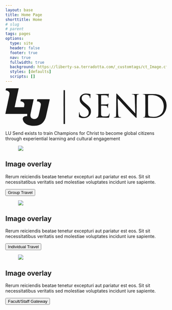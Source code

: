 ```yaml
---
layout: base
title: Home Page
shorttitle: Home
# slug
# parent
tags: pages
options:
  type: site
  header: false
  footer: true
  nav: true
  fullwidth: true
  background: https://liberty-sa.terradotta.com/_customtags/ct_Image.cfm?Image_ID=21409
  styles: [defaults]
  scripts: []
---
```


<div class="hero min-h-[90vh] bg-black text-primary-content bg-opacity-25">
    <div class="flex flex-col items-center text-center w-3/4 hero-content">
      <svg class="w-full" viewBox="0 0 1647 385" fill="none" xmlns="http://www.w3.org/2000/svg">
        <path fill-rule="evenodd" clip-rule="evenodd" d="M6.653 1.25C6.011 3.059 2.24 20.434 2.467 20.534C2.573 20.581 5.584 21.106 9.159 21.702C24.237 24.215 35.52 31.663 40.258 42.23C44.748 52.244 44.549 53.517 21.787 160C10.442 213.075 0.899 257.738 0.58 259.25L0 262H111.585H223.17L222.915 273.534L222.659 285.067L215.159 285.441C194.96 286.448 180.769 294.928 178.147 307.559C175.236 321.578 186.032 345.109 201.391 358.225C216.794 371.379 232.126 377.584 261.678 382.625C274.741 384.853 303.668 384.881 317.659 382.679C345.288 378.329 365.279 368.794 381.272 352.335C396.725 336.432 407.873 315.165 415.062 287.875C417.911 277.057 453.159 115.332 453.159 113.075C453.159 112.32 434.338 112 389.829 112H326.5L324.756 120.25C323.797 124.788 322.772 129.512 322.477 130.75C322.023 132.662 322.35 133 324.656 133C328.858 133 338.997 135.884 344.374 138.609C351.378 142.158 356.706 147.374 359.812 153.723C364.307 162.91 363.771 167.69 352.221 221.5C346.673 247.35 340.808 272.775 339.189 278C334.119 294.357 326.505 304.722 315.613 310.093C307.415 314.135 298.547 315.51 288.952 314.228C264.941 311.02 253.113 294.667 256.079 268.781C256.768 262.769 283.315 136.878 288.665 114.25L289.197 112H223.768H158.338L156.249 121.076C155.099 126.067 154.159 130.704 154.159 131.381C154.159 132.132 157.074 133.1 161.653 133.869C170.736 135.395 181.804 140.693 186.076 145.559C194.237 154.853 195.767 164.139 192.162 182.484L189.899 194H142.529C116.476 194 95.159 193.808 95.159 193.573C95.159 193.035 135.051 5.301 135.813 2.25L136.376 0H71.736C20.927 0 7.001 0.267 6.653 1.25ZM594.867 19.626C594.477 20.015 594.159 97.883 594.159 192.667V365H601.662H609.165L608.912 192.25L608.659 19.5L602.117 19.209C598.518 19.049 595.256 19.237 594.867 19.626ZM811.159 54.649C794.827 57.68 783.991 62.936 774.582 72.389C762.695 84.334 758.62 95.758 759.391 114.974C760.424 140.687 769.952 155.153 805.662 185.224C829.187 205.035 835.744 211.295 841.851 219.775C847.431 227.522 850.062 234.27 851.094 243.475C854.313 272.177 835.098 293.048 805.515 292.983C784.355 292.936 768.332 284.426 761.628 269.675C759.507 265.009 757.649 256.642 756.925 248.5C756.765 246.692 756.092 245.5 755.231 245.5C752.905 245.5 752.209 250.392 751.511 271.64L750.849 291.781L753.317 294.248C756.164 297.096 764.605 300.48 774.659 302.806C785.688 305.356 813.233 305.002 823.537 302.176C837.371 298.383 845.678 293.7 854.706 284.606C868.086 271.128 874.159 256.265 874.159 237C874.159 208.822 862.118 190.639 822.659 159.228C801.788 142.614 787.685 128.653 783.95 120.91C778.795 110.221 778.475 95.177 783.195 85.426C791.187 68.917 810.485 61.745 833.901 66.582C845.277 68.932 854.127 73.976 858.07 80.357C859.754 83.083 861.44 88.82 863.622 99.25C864.315 102.563 866.94 102.894 867.576 99.75C867.827 98.513 868.273 88.915 868.567 78.423L869.102 59.345L855.881 56.97C843.271 54.704 817.944 53.39 811.159 54.649ZM1133.53 55.75C1133.06 56.712 1132.42 107.675 1132.1 169C1131.71 244.087 1131.17 281.732 1130.44 284.273C1128.63 290.587 1126.58 292.798 1120.98 294.46C1118.13 295.307 1114.06 296 1111.95 296C1108.36 296 1105.87 298.044 1107.49 299.66C1108.27 300.442 1181 300.489 1181.78 299.708C1182.13 299.366 1182.17 298.461 1181.87 297.698C1181.52 296.768 1178.83 296.097 1173.75 295.667C1156.52 294.211 1153.69 290.086 1152.03 264C1151.06 248.591 1147.02 104.811 1147.55 104.28C1147.7 104.127 1158.86 116.264 1172.34 131.251C1240.27 206.742 1332.8 303 1337.44 303C1338.32 303 1339.41 302.438 1339.85 301.75C1340.3 301.063 1340.91 250.1 1341.22 188.5C1341.62 106.86 1342.09 75.576 1342.94 73.09C1344.8 67.664 1347.81 65.206 1354.04 64.004C1363.78 62.128 1364.16 61.994 1364.16 60.481C1364.16 59.666 1363.82 58.956 1363.41 58.903C1360.76 58.56 1294.42 58.459 1293.41 58.796C1291.64 59.386 1291.86 61.669 1293.74 62.393C1294.61 62.727 1297.06 63 1299.19 63C1305.9 63 1313.22 65.081 1316.35 67.877C1321.99 72.918 1322.06 73.79 1324.18 166C1325.24 212.475 1326.11 252.075 1326.1 254L1326.08 257.5L1320.95 252C1318.12 248.975 1304.3 233.914 1290.23 218.531C1276.17 203.148 1251.88 176.823 1236.26 160.031C1220.63 143.239 1192.13 112.513 1172.9 91.75C1151.97 69.134 1137.24 54 1136.17 54C1135.18 54 1133.99 54.788 1133.53 55.75ZM1051.16 57.313C1049.32 58.188 1032.32 58.507 986.433 58.526C941.482 58.544 923.894 58.865 923.076 59.683C921.405 61.354 924.505 62.633 931.731 63.255C939.817 63.951 945.376 66.879 947.771 71.7C949.574 75.329 949.672 79.686 949.957 168.5C950.142 226.239 949.867 265.81 949.234 272.866C947.733 289.575 944.452 294.678 934.523 295.741C928.44 296.392 926.238 297.854 928.666 299.629C929.934 300.556 935.245 300.723 950.007 300.3C960.815 299.991 986.534 300.233 1007.16 300.839C1049.5 302.083 1055.52 301.749 1058.32 297.999C1061.55 293.658 1065.78 259.122 1063.27 257.57C1061.81 256.663 1060.54 259.133 1058.76 266.389C1054.88 282.17 1049.58 286.069 1029.16 288.16C1016.89 289.417 997.486 288.583 990.457 286.496C984.898 284.845 982.063 282.265 979.457 276.486C977.824 272.865 977.63 268.173 977.347 225.242C977.071 183.365 977.211 177.917 978.58 177.392C979.429 177.066 991.244 177.289 1004.84 177.887C1027.27 178.875 1029.96 179.184 1034.05 181.238C1039.84 184.146 1042.27 187.575 1042.83 193.636C1043.52 201.143 1044.08 203 1045.63 203C1047.36 203 1047.86 200.168 1048.68 185.5C1049.02 179.45 1049.89 170.9 1050.61 166.5C1052.32 156.097 1051.31 154.467 1046.25 159.412C1041.2 164.341 1037.07 164.926 1005.16 165.234L977.659 165.5V118.5V71.5L995.659 71.206C1025.96 70.71 1039.41 73.156 1044.42 80.077C1045.45 81.495 1046.85 85.994 1047.54 90.076C1048.45 95.476 1049.24 97.584 1050.42 97.812C1052.39 98.19 1052.74 96.357 1054.15 78.566C1054.72 71.452 1055.65 63.904 1056.22 61.793C1057.76 56.074 1056.36 54.843 1051.16 57.313ZM1403.42 59.553C1400.94 61.362 1404 62.701 1411.83 63.234C1420.57 63.829 1424.93 66.112 1427.66 71.528C1429.62 75.421 1429.66 77.491 1429.66 175C1429.66 277.438 1429.53 281.205 1425.69 289.304C1423.64 293.611 1421.27 294.915 1414.12 295.662C1408.01 296.3 1406.13 297.368 1407.93 299.167C1408.52 299.761 1420.11 300.284 1436.79 300.469C1452.12 300.639 1470.51 301.261 1477.66 301.852C1499.7 303.673 1530.18 303.304 1543.33 301.056C1577.15 295.274 1602.2 280.751 1620.57 256.279C1637.7 233.462 1646.33 206.791 1646.39 176.5C1646.46 144.193 1636.47 117.145 1616.74 96.231C1597.58 75.922 1573.26 64.874 1536.66 59.848C1524.91 58.234 1405.58 57.97 1403.42 59.553ZM1518.56 71.508C1547.16 75.755 1569.47 86.866 1587.27 105.73C1609.97 129.799 1620.74 163.545 1617.17 199.468C1613.09 240.549 1597.66 265.232 1566.16 281.026C1549.84 289.21 1534.88 292.387 1513.16 292.281C1480.59 292.122 1463.24 286.86 1460.16 276.206C1459.57 274.168 1458.66 264.625 1458.15 255C1457.11 235.473 1456.8 81.046 1457.79 76.089C1458.14 74.351 1459.31 72.453 1460.4 71.871C1466.17 68.785 1498.84 68.581 1518.56 71.508Z" fill="currentColor"></path>
      </svg>
      <p class="mb-5">
        LU Send exists to train Champions for Christ to become global citizens through experiential learning and cultural engagement
      </p>
      <a href="#heading"><i class="fa fa-chevron-down animate-bounce text-5xl" aria-hidden="true"></i></a>
    </div>
</div>

<div class="max-wrapper py-10">
  <div class="my-grid text-center">
    <div class="card shadow-xl image-full">
      <figure>
        <img src="https://picsum.photos/id/1005/400/250">
      </figure> 
      <div class="justify-end card-body">
        <h2 class="card-title">Image overlay</h2> 
        <p>Rerum reiciendis beatae tenetur excepturi aut pariatur est eos. Sit sit necessitatibus veritatis sed molestiae voluptates incidunt iure sapiente.</p> 
        <div class="card-actions">
          <button class="btn btn-primary btn-block">Group Travel</button>
        </div>
      </div>
    </div>
    <div class="card shadow-xl image-full">
      <figure>
        <img src="https://picsum.photos/id/1005/400/250">
      </figure>
      <div class="justify-end card-body">
        <h2 class="card-title">Image overlay</h2>
        <p>Rerum reiciendis beatae tenetur excepturi aut pariatur est eos. Sit sit necessitatibus veritatis sed molestiae voluptates incidunt iure sapiente.</p>
        <div class="card-actions">
          <button class="btn btn-secondary btn-block">Individual Travel</button>
        </div>
      </div>
    </div>
    <div class="card shadow-xl image-full">
      <figure>
        <img src="https://picsum.photos/id/1005/400/250">
      </figure>
      <div class="justify-end card-body">
        <h2 class="card-title">Image overlay</h2>
        <p>Rerum reiciendis beatae tenetur excepturi aut pariatur est eos. Sit sit necessitatibus veritatis sed molestiae voluptates incidunt iure sapiente.</p>
        <div class="card-actions">
          <button class="btn btn-accent btn-block">Facult/Staff Gateway</button>
        </div>
      </div>
    </div>
  </div>
</div>
